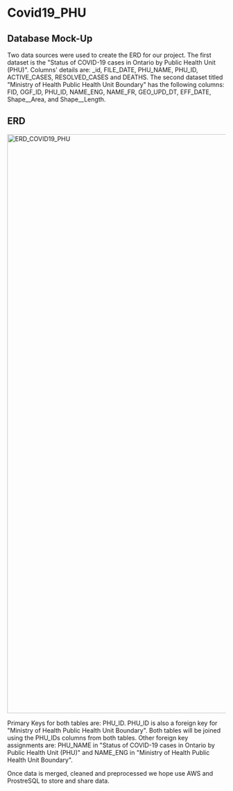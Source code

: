 # Covid19_PHU
## Database Mock-Up
Two data sources were used to create the ERD for our project. The first dataset is the "Status of COVID-19 cases in Ontario by Public Health Unit (PHU)". Columns' details are: _id, FILE_DATE, PHU_NAME, PHU_ID, ACTIVE_CASES, RESOLVED_CASES and DEATHS. The second dataset titled "Ministry of Health Public Health Unit Boundary" has the following columns: FID, OGF_ID, PHU_ID, NAME_ENG, NAME_FR, GEO_UPD_DT, EFF_DATE, Shape__Area, and Shape__Length.


## ERD
<img width="1334" alt="ERD_COVID19_PHU" src="https://user-images.githubusercontent.com/75905911/118364910-7dfeaa00-b568-11eb-8350-cfeb2b81240b.png">

Primary Keys for both tables are: PHU_ID. PHU_ID is also a foreign key for "Ministry of Health Public Health Unit Boundary". Both tables will be joined using the PHU_IDs columns from both tables. Other foreign key assignments are: PHU_NAME in "Status of COVID-19 cases in Ontario by Public Health Unit (PHU)" and NAME_ENG in "Ministry of Health Public Health Unit Boundary".

Once data is merged, cleaned and preprocessed we hope use AWS and ProstreSQL to store and share data. 
